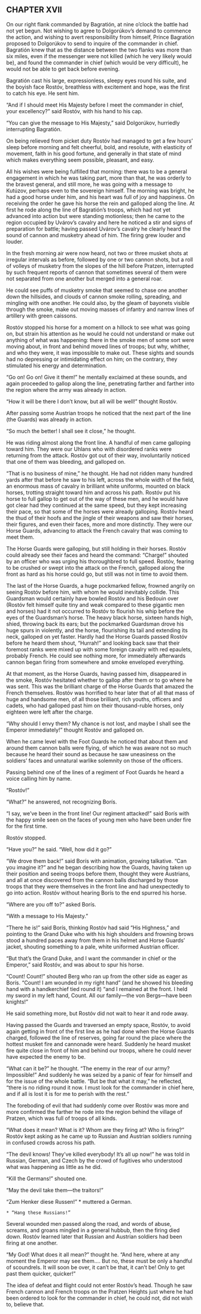 ## CHAPTER XVII

On our right flank commanded by Bagratión, at nine o’clock the battle
had not yet begun. Not wishing to agree to Dolgorúkov’s demand to
commence the action, and wishing to avert responsibility from himself,
Prince Bagratión proposed to Dolgorúkov to send to inquire of the
commander in chief. Bagratión knew that as the distance between the two
flanks was more than six miles, even if the messenger were not killed
(which he very likely would be), and found the commander in chief
(which would be very difficult), he would not be able to get back before
evening.

Bagratión cast his large, expressionless, sleepy eyes round his suite,
and the boyish face Rostóv, breathless with excitement and hope, was
the first to catch his eye. He sent him.

“And if I should meet His Majesty before I meet the commander in
chief, your excellency?” said Rostóv, with his hand to his cap.

“You can give the message to His Majesty,” said Dolgorúkov,
hurriedly interrupting Bagratión.

On being relieved from picket duty Rostóv had managed to get a few
hours’ sleep before morning and felt cheerful, bold, and resolute,
with elasticity of movement, faith in his good fortune, and generally in
that state of mind which makes everything seem possible, pleasant, and
easy.

All his wishes were being fulfilled that morning: there was to be a
general engagement in which he was taking part, more than that, he was
orderly to the bravest general, and still more, he was going with a
message to Kutúzov, perhaps even to the sovereign himself. The morning
was bright, he had a good horse under him, and his heart was full of
joy and happiness. On receiving the order he gave his horse the rein
and galloped along the line. At first he rode along the line of
Bagratión’s troops, which had not yet advanced into action but were
standing motionless; then he came to the region occupied by Uvárov’s
cavalry and here he noticed a stir and signs of preparation for battle;
having passed Uvárov’s cavalry he clearly heard the sound of cannon
and musketry ahead of him. The firing grew louder and louder.

In the fresh morning air were now heard, not two or three musket shots
at irregular intervals as before, followed by one or two cannon shots,
but a roll of volleys of musketry from the slopes of the hill before
Pratzen, interrupted by such frequent reports of cannon that sometimes
several of them were not separated from one another but merged into a
general roar.

He could see puffs of musketry smoke that seemed to chase one another
down the hillsides, and clouds of cannon smoke rolling, spreading,
and mingling with one another. He could also, by the gleam of bayonets
visible through the smoke, make out moving masses of infantry and narrow
lines of artillery with green caissons.

Rostóv stopped his horse for a moment on a hillock to see what was
going on, but strain his attention as he would he could not understand
or make out anything of what was happening: there in the smoke men of
some sort were moving about, in front and behind moved lines of troops;
but why, whither, and who they were, it was impossible to make out.
These sights and sounds had no depressing or intimidating effect on him;
on the contrary, they stimulated his energy and determination.

“Go on! Go on! Give it them!” he mentally exclaimed at these sounds,
and again proceeded to gallop along the line, penetrating farther and
farther into the region where the army was already in action.

“How it will be there I don’t know, but all will be well!” thought
Rostóv.

After passing some Austrian troops he noticed that the next part of the
line (the Guards) was already in action.

“So much the better! I shall see it close,” he thought.

He was riding almost along the front line. A handful of men came
galloping toward him. They were our Uhlans who with disordered
ranks were returning from the attack. Rostóv got out of their way,
involuntarily noticed that one of them was bleeding, and galloped on.

“That is no business of mine,” he thought. He had not ridden many
hundred yards after that before he saw to his left, across the whole
width of the field, an enormous mass of cavalry in brilliant white
uniforms, mounted on black horses, trotting straight toward him and
across his path. Rostóv put his horse to full gallop to get out of the
way of these men, and he would have got clear had they continued at the
same speed, but they kept increasing their pace, so that some of the
horses were already galloping. Rostóv heard the thud of their hoofs
and the jingle of their weapons and saw their horses, their figures, and
even their faces, more and more distinctly. They were our Horse Guards,
advancing to attack the French cavalry that was coming to meet them.

The Horse Guards were galloping, but still holding in their horses.
Rostóv could already see their faces and heard the command:
“Charge!” shouted by an officer who was urging his thoroughbred to
full speed. Rostóv, fearing to be crushed or swept into the attack on
the French, galloped along the front as hard as his horse could go, but
still was not in time to avoid them.

The last of the Horse Guards, a huge pockmarked fellow, frowned angrily
on seeing Rostóv before him, with whom he would inevitably collide.
This Guardsman would certainly have bowled Rostóv and his Bedouin over
(Rostóv felt himself quite tiny and weak compared to these gigantic men
and horses) had it not occurred to Rostóv to flourish his whip before
the eyes of the Guardsman’s horse. The heavy black horse, sixteen
hands high, shied, throwing back its ears; but the pockmarked Guardsman
drove his huge spurs in violently, and the horse, flourishing its tail
and extending its neck, galloped on yet faster. Hardly had the Horse
Guards passed Rostóv before he heard them shout, “Hurrah!” and
looking back saw that their foremost ranks were mixed up with some
foreign cavalry with red epaulets, probably French. He could see nothing
more, for immediately afterwards cannon began firing from somewhere and
smoke enveloped everything.

At that moment, as the Horse Guards, having passed him, disappeared in
the smoke, Rostóv hesitated whether to gallop after them or to go where
he was sent. This was the brilliant charge of the Horse Guards that
amazed the French themselves. Rostóv was horrified to hear later that
of all that mass of huge and handsome men, of all those brilliant,
rich youths, officers and cadets, who had galloped past him on their
thousand-ruble horses, only eighteen were left after the charge.

“Why should I envy them? My chance is not lost, and maybe I shall see
the Emperor immediately!” thought Rostóv and galloped on.

When he came level with the Foot Guards he noticed that about them and
around them cannon balls were flying, of which he was aware not so
much because he heard their sound as because he saw uneasiness on
the soldiers’ faces and unnatural warlike solemnity on those of the
officers.

Passing behind one of the lines of a regiment of Foot Guards he heard a
voice calling him by name.

“Rostóv!”

“What?” he answered, not recognizing Borís.

“I say, we’ve been in the front line! Our regiment attacked!” said
Borís with the happy smile seen on the faces of young men who have been
under fire for the first time.

Rostóv stopped.

“Have you?” he said. “Well, how did it go?”

“We drove them back!” said Borís with animation, growing talkative.
“Can you imagine it?” and he began describing how the Guards, having
taken up their position and seeing troops before them, thought they were
Austrians, and all at once discovered from the cannon balls discharged
by those troops that they were themselves in the front line and had
unexpectedly to go into action. Rostóv without hearing Borís to the
end spurred his horse.

“Where are you off to?” asked Borís.

“With a message to His Majesty.”

“There he is!” said Borís, thinking Rostóv had said “His
Highness,” and pointing to the Grand Duke who with his high shoulders
and frowning brows stood a hundred paces away from them in his helmet
and Horse Guards’ jacket, shouting something to a pale, white
uniformed Austrian officer.

“But that’s the Grand Duke, and I want the commander in chief or the
Emperor,” said Rostóv, and was about to spur his horse.

“Count! Count!” shouted Berg who ran up from the other side as eager
as Borís. “Count! I am wounded in my right hand” (and he showed his
bleeding hand with a handkerchief tied round it) “and I remained at
the front. I held my sword in my left hand, Count. All our family—the
von Bergs—have been knights!”

He said something more, but Rostóv did not wait to hear it and rode
away.

Having passed the Guards and traversed an empty space, Rostóv, to avoid
again getting in front of the first line as he had done when the Horse
Guards charged, followed the line of reserves, going far round the place
where the hottest musket fire and cannonade were heard. Suddenly he
heard musket fire quite close in front of him and behind our troops,
where he could never have expected the enemy to be.

“What can it be?” he thought. “The enemy in the rear of our army?
Impossible!” And suddenly he was seized by a panic of fear for himself
and for the issue of the whole battle. “But be that what it may,”
he reflected, “there is no riding round it now. I must look for the
commander in chief here, and if all is lost it is for me to perish with
the rest.”

The foreboding of evil that had suddenly come over Rostóv was more and
more confirmed the farther he rode into the region behind the village of
Pratzen, which was full of troops of all kinds.

“What does it mean? What is it? Whom are they firing at? Who is
firing?” Rostóv kept asking as he came up to Russian and Austrian
soldiers running in confused crowds across his path.

“The devil knows! They’ve killed everybody! It’s all up now!”
he was told in Russian, German, and Czech by the crowd of fugitives who
understood what was happening as little as he did.

“Kill the Germans!” shouted one.

“May the devil take them—the traitors!”

“Zum Henker diese Russen!” * muttered a German.

    * “Hang these Russians!”


Several wounded men passed along the road, and words of abuse, screams,
and groans mingled in a general hubbub, then the firing died down.
Rostóv learned later that Russian and Austrian soldiers had been firing
at one another.

“My God! What does it all mean?” thought he. “And here, where at
any moment the Emperor may see them.... But no, these must be only a
handful of scoundrels. It will soon be over, it can’t be that, it
can’t be! Only to get past them quicker, quicker!”

The idea of defeat and flight could not enter Rostóv’s head. Though
he saw French cannon and French troops on the Pratzen Heights just where
he had been ordered to look for the commander in chief, he could not,
did not wish to, believe that.





